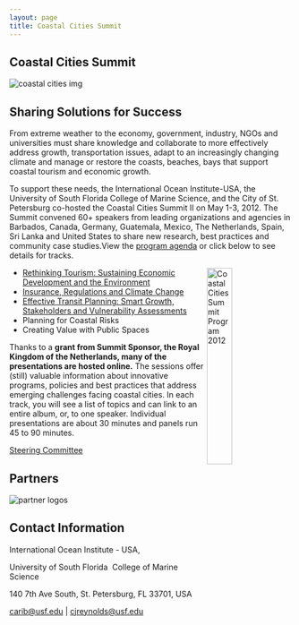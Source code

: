 ```yaml
---
layout: page
title: Coastal Cities Summit
---
```


Coastal Cities Summit
----------------------------------

![coastal cities img](http://www.imars.usf.edu/sites/default/files/users/cjreynolds/ccs_skyline_2.jpg)

## Sharing Solutions for Success

From extreme weather to the economy, government, industry, NGOs and universities must share knowledge and collaborate to more effectively address growth, transportation issues, adapt to an increasingly changing climate and manage or restore the coasts, beaches, bays that support coastal tourism and economic growth.

To support these needs, the International Ocean Institute-USA, the University of South Florida College of Marine Science, and the City of St. Petersburg co-hosted the Coastal Cities Summit II on May 1-3, 2012. The Summit convened 60+ speakers from leading organizations and agencies in Barbados, Canada, Germany, Guatemala, Mexico, The Netherlands, Spain, Sri Lanka and United States to share new research, best practices and community case studies.View the [program agenda](http://imars.usf.edu/agenda) or click below to see details for tracks.

[<img src="http://www.imars.usf.edu/sites/default/files/users/cjreynolds/CCS%20Agenda%20Photo.JPG" align="right" alt="Coastal Cities Summit Program 2012" width="30%"/>](http://www.sunshinestatestrategies.com/projects/Coastal_Cities_Summit_Program_2012.pdf)


* [Rethinking Tourism: Sustaining Economic Development and the Environment](http://imars.usf.edu/rethinking-tourism)
* [Insurance, Regulations and Climate Change](http://imars.usf.edu/insurance-presentations)
* [Effective Transit Planning: Smart Growth, Stakeholders and Vulnerability Assessments](http://imars.usf.edu/transportation-presentations)
* Planning for Coastal Risks
* Creating Value with Public Spaces

Thanks to a **grant from Summit Sponsor, the Royal Kingdom of the Netherlands, many of the presentations are hosted online.** The sessions offer (still) valuable information about innovative programs, policies and best practices that address emerging challenges facing coastal cities. In each track, you will see a list of topics and can link to an entire album, or, to one speaker. Individual presentations are about 30 minutes and panels run 45 to 90 minutes.


[Steering Committee](http://imars.usf.edu/partners-sponsors)

## Partners

![partner logos](http://www.imars.usf.edu/sites/default/files/users/cjreynolds/partner_logos.jpg)


## Contact Information

International Ocean Institute - USA,

University of South Florida  College of Marine Science

140 7th Ave South, St. Petersburg, FL 33701, USA 

carib@usf.edu \| cjreynolds@usf.edu
